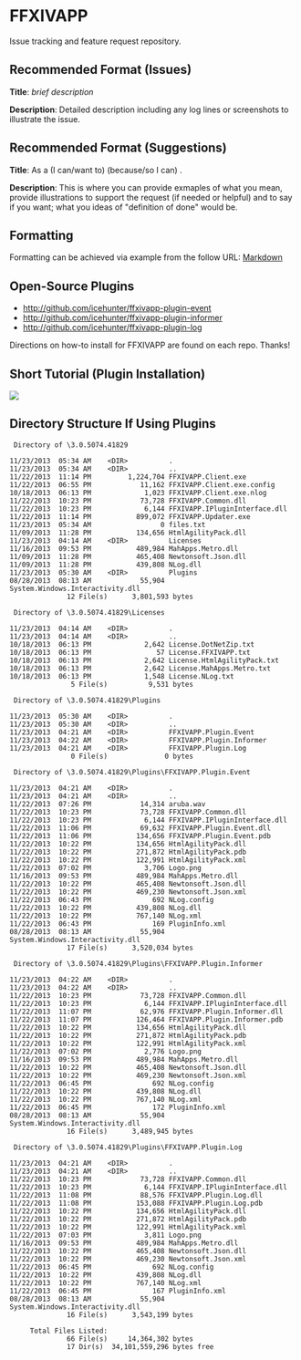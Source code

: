 # FFXIVAPP
Issue tracking and feature request repository.

## Recommended Format (Issues)
**Title**:
*brief description*

**Description**:
Detailed description including any log lines or screenshots to illustrate the issue.

## Recommended Format (Suggestions)
**Title**:
As a **<who>** (I can/want to) **<quick description>** (because/so I can) **<what>**.

**Description**:
This is where you can provide exmaples of what you mean, provide illustrations to support the request (if needed or helpful) and to say if you want; what you ideas of "definition of done" would be.

## Formatting
Formatting can be achieved via example from the follow URL: [Markdown](http://daringfireball.net/projects/markdown/)

## Open-Source Plugins

* http://github.com/icehunter/ffxivapp-plugin-event
* http://github.com/icehunter/ffxivapp-plugin-informer
* http://github.com/icehunter/ffxivapp-plugin-log

Directions on how-to install for FFXIVAPP are found on each repo. Thanks!

## Short Tutorial (Plugin Installation)
<a href="http://youtu.be/QEHYKjp4DjY" target="_blank">
    <img src="http://i1.ytimg.com/vi/QEHYKjp4DjY/mqdefault.jpg" />
</a>

## Directory Structure If Using Plugins

``` text
 Directory of \3.0.5074.41829

11/23/2013  05:34 AM    <DIR>          .
11/23/2013  05:34 AM    <DIR>          ..
11/22/2013  11:14 PM         1,224,704 FFXIVAPP.Client.exe
11/22/2013  06:55 PM            11,162 FFXIVAPP.Client.exe.config
10/18/2013  06:13 PM             1,023 FFXIVAPP.Client.exe.nlog
11/22/2013  10:23 PM            73,728 FFXIVAPP.Common.dll
11/22/2013  10:23 PM             6,144 FFXIVAPP.IPluginInterface.dll
11/22/2013  11:14 PM           899,072 FFXIVAPP.Updater.exe
11/23/2013  05:34 AM                 0 files.txt
11/09/2013  11:28 PM           134,656 HtmlAgilityPack.dll
11/23/2013  04:14 AM    <DIR>          Licenses
11/16/2013  09:53 PM           489,984 MahApps.Metro.dll
11/09/2013  11:28 PM           465,408 Newtonsoft.Json.dll
11/09/2013  11:28 PM           439,808 NLog.dll
11/23/2013  05:30 AM    <DIR>          Plugins
08/28/2013  08:13 AM            55,904 System.Windows.Interactivity.dll
              12 File(s)      3,801,593 bytes

 Directory of \3.0.5074.41829\Licenses

11/23/2013  04:14 AM    <DIR>          .
11/23/2013  04:14 AM    <DIR>          ..
10/18/2013  06:13 PM             2,642 License.DotNetZip.txt
10/18/2013  06:13 PM                57 License.FFXIVAPP.txt
10/18/2013  06:13 PM             2,642 License.HtmlAgilityPack.txt
10/18/2013  06:13 PM             2,642 License.MahApps.Metro.txt
10/18/2013  06:13 PM             1,548 License.NLog.txt
               5 File(s)          9,531 bytes

 Directory of \3.0.5074.41829\Plugins

11/23/2013  05:30 AM    <DIR>          .
11/23/2013  05:30 AM    <DIR>          ..
11/23/2013  04:21 AM    <DIR>          FFXIVAPP.Plugin.Event
11/23/2013  04:22 AM    <DIR>          FFXIVAPP.Plugin.Informer
11/23/2013  04:21 AM    <DIR>          FFXIVAPP.Plugin.Log
               0 File(s)              0 bytes

 Directory of \3.0.5074.41829\Plugins\FFXIVAPP.Plugin.Event

11/23/2013  04:21 AM    <DIR>          .
11/23/2013  04:21 AM    <DIR>          ..
11/22/2013  07:26 PM            14,314 aruba.wav
11/22/2013  10:23 PM            73,728 FFXIVAPP.Common.dll
11/22/2013  10:23 PM             6,144 FFXIVAPP.IPluginInterface.dll
11/22/2013  11:06 PM            69,632 FFXIVAPP.Plugin.Event.dll
11/22/2013  11:06 PM           134,656 FFXIVAPP.Plugin.Event.pdb
11/22/2013  10:22 PM           134,656 HtmlAgilityPack.dll
11/22/2013  10:22 PM           271,872 HtmlAgilityPack.pdb
11/22/2013  10:22 PM           122,991 HtmlAgilityPack.xml
11/22/2013  07:02 PM             3,706 Logo.png
11/16/2013  09:53 PM           489,984 MahApps.Metro.dll
11/22/2013  10:22 PM           465,408 Newtonsoft.Json.dll
11/22/2013  10:22 PM           469,230 Newtonsoft.Json.xml
11/22/2013  06:43 PM               692 NLog.config
11/22/2013  10:22 PM           439,808 NLog.dll
11/22/2013  10:22 PM           767,140 NLog.xml
11/22/2013  06:43 PM               169 PluginInfo.xml
08/28/2013  08:13 AM            55,904 System.Windows.Interactivity.dll
              17 File(s)      3,520,034 bytes

 Directory of \3.0.5074.41829\Plugins\FFXIVAPP.Plugin.Informer

11/23/2013  04:22 AM    <DIR>          .
11/23/2013  04:22 AM    <DIR>          ..
11/22/2013  10:23 PM            73,728 FFXIVAPP.Common.dll
11/22/2013  10:23 PM             6,144 FFXIVAPP.IPluginInterface.dll
11/22/2013  11:07 PM            62,976 FFXIVAPP.Plugin.Informer.dll
11/22/2013  11:07 PM           126,464 FFXIVAPP.Plugin.Informer.pdb
11/22/2013  10:22 PM           134,656 HtmlAgilityPack.dll
11/22/2013  10:22 PM           271,872 HtmlAgilityPack.pdb
11/22/2013  10:22 PM           122,991 HtmlAgilityPack.xml
11/22/2013  07:02 PM             2,776 Logo.png
11/16/2013  09:53 PM           489,984 MahApps.Metro.dll
11/22/2013  10:22 PM           465,408 Newtonsoft.Json.dll
11/22/2013  10:22 PM           469,230 Newtonsoft.Json.xml
11/22/2013  06:45 PM               692 NLog.config
11/22/2013  10:22 PM           439,808 NLog.dll
11/22/2013  10:22 PM           767,140 NLog.xml
11/22/2013  06:45 PM               172 PluginInfo.xml
08/28/2013  08:13 AM            55,904 System.Windows.Interactivity.dll
              16 File(s)      3,489,945 bytes

 Directory of \3.0.5074.41829\Plugins\FFXIVAPP.Plugin.Log

11/23/2013  04:21 AM    <DIR>          .
11/23/2013  04:21 AM    <DIR>          ..
11/22/2013  10:23 PM            73,728 FFXIVAPP.Common.dll
11/22/2013  10:23 PM             6,144 FFXIVAPP.IPluginInterface.dll
11/22/2013  11:08 PM            88,576 FFXIVAPP.Plugin.Log.dll
11/22/2013  11:08 PM           153,088 FFXIVAPP.Plugin.Log.pdb
11/22/2013  10:22 PM           134,656 HtmlAgilityPack.dll
11/22/2013  10:22 PM           271,872 HtmlAgilityPack.pdb
11/22/2013  10:22 PM           122,991 HtmlAgilityPack.xml
11/22/2013  07:03 PM             3,811 Logo.png
11/16/2013  09:53 PM           489,984 MahApps.Metro.dll
11/22/2013  10:22 PM           465,408 Newtonsoft.Json.dll
11/22/2013  10:22 PM           469,230 Newtonsoft.Json.xml
11/22/2013  06:45 PM               692 NLog.config
11/22/2013  10:22 PM           439,808 NLog.dll
11/22/2013  10:22 PM           767,140 NLog.xml
11/22/2013  06:45 PM               167 PluginInfo.xml
08/28/2013  08:13 AM            55,904 System.Windows.Interactivity.dll
              16 File(s)      3,543,199 bytes

     Total Files Listed:
              66 File(s)     14,364,302 bytes
              17 Dir(s)  34,101,559,296 bytes free
```
